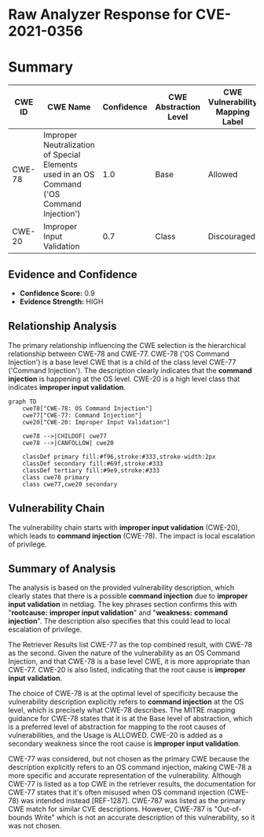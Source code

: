 # Raw Analyzer Response for CVE-2021-0356

# Summary
| CWE ID | CWE Name | Confidence | CWE Abstraction Level | CWE Vulnerability Mapping Label | CWE-Vulnerability Mapping Notes |
|---|---|---|---|---|---|
| CWE-78 | Improper Neutralization of Special Elements used in an OS Command ('OS Command Injection') | 1.0 | Base | Allowed | Primary CWE |
| CWE-20 | Improper Input Validation | 0.7 | Class | Discouraged | Secondary Candidate |

## Evidence and Confidence

*   **Confidence Score:** 0.9
*   **Evidence Strength:** HIGH

## Relationship Analysis
The primary relationship influencing the CWE selection is the hierarchical relationship between CWE-78 and CWE-77. CWE-78 ('OS Command Injection') is a base level CWE that is a child of the class level CWE-77 ('Command Injection'). The description clearly indicates that the **command injection** is happening at the OS level. CWE-20 is a high level class that indicates **improper input validation**.

```mermaid
graph TD
    cwe78["CWE-78: OS Command Injection"]
    cwe77["CWE-77: Command Injection"]
    cwe20["CWE-20: Improper Input Validation"]
    
    cwe78 -->|CHILDOF| cwe77
    cwe78 -->|CANFOLLOW| cwe20
    
    classDef primary fill:#f96,stroke:#333,stroke-width:2px
    classDef secondary fill:#69f,stroke:#333
    classDef tertiary fill:#9e9,stroke:#333
    class cwe78 primary
    class cwe77,cwe20 secondary
```

## Vulnerability Chain
The vulnerability chain starts with **improper input validation** (CWE-20), which leads to **command injection** (CWE-78). The impact is local escalation of privilege.

## Summary of Analysis
The analysis is based on the provided vulnerability description, which clearly states that there is a possible **command injection** due to **improper input validation** in netdiag. The key phrases section confirms this with "**rootcause:** **improper input validation**" and "**weakness:** **command injection**". The description also specifies that this could lead to local escalation of privilege.

The Retriever Results list CWE-77 as the top combined result, with CWE-78 as the second. Given the nature of the vulnerability as an OS Command Injection, and that CWE-78 is a base level CWE, it is more appropriate than CWE-77. CWE-20 is also listed, indicating that the root cause is **improper input validation**.

The choice of CWE-78 is at the optimal level of specificity because the vulnerability description explicitly refers to **command injection** at the OS level, which is precisely what CWE-78 describes.
The MITRE mapping guidance for CWE-78 states that it is at the Base level of abstraction, which is a preferred level of abstraction for mapping to the root causes of vulnerabilities, and the Usage is ALLOWED.
CWE-20 is added as a secondary weakness since the root cause is **improper input validation**.

CWE-77 was considered, but not chosen as the primary CWE because the description explicitly refers to an OS command injection, making CWE-78 a more specific and accurate representation of the vulnerability. Although CWE-77 is listed as a top CWE in the retriever results, the documentation for CWE-77 states that it's often misused when OS command injection (CWE-78) was intended instead [REF-1287].
CWE-787 was listed as the primary CWE match for similar CVE descriptions. However, CWE-787 is "Out-of-bounds Write" which is not an accurate description of this vulnerability, so it was not chosen.